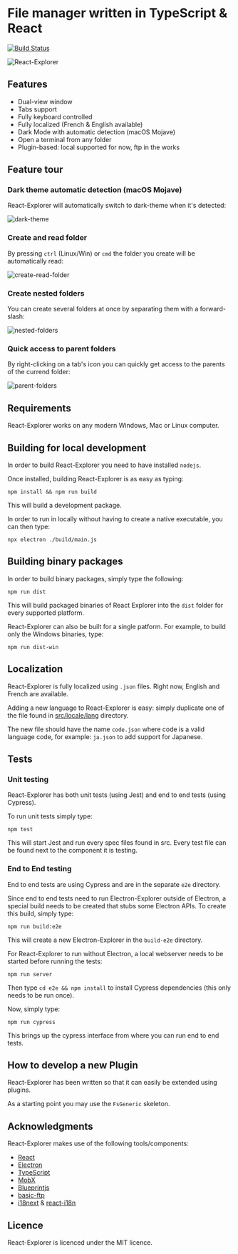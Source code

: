 # File manager written in TypeScript & React

[![Build Status](https://www.travis-ci.org/warpdesign/react-explorer.svg?branch=master)](https://www.travis-ci.org/warpdesign/react-explorer)

![React-Explorer](./img/react-explorer-theme.png)

## Features

- Dual-view window
- Tabs support
- Fully keyboard controlled
- Fully localized (French & English available)
- Dark Mode with automatic detection (macOS Mojave)
- Open a terminal from any folder
- Plugin-based: local supported for now, ftp in the works

## Feature tour

### Dark theme automatic detection (macOS Mojave)

React-Explorer will automatically switch to dark-theme when it's detected:

![dark-theme](./img/feature-darktheme.gif)

### Create and read folder

By pressing `ctrl` (Linux/Win) or `cmd` the folder you create will be automatically read:

![create-read-folder](./img/feature-read-folder.gif)

### Create nested folders

You can create several folders at once by separating them with a forward-slash:

![nested-folders](./img/feature-nested-folders.gif)

### Quick access to parent folders

By right-clicking on a tab's icon you can quickly get access to the parents of the currend folder:

![parent-folders](./img/feature-rightclick-icon.gif)

## Requirements

React-Explorer works on any modern Windows, Mac or Linux computer.

## Building for local development

In order to build React-Explorer you need to have installed `nodejs`.

Once installed, building React-Explorer is as easy as typing:

```shell
npm install && npm run build
```

This will build a development package.

In order to run in locally without having to create a native executable, you can then type:

```shell
npx electron ./build/main.js
```

## Building binary packages

In order to build binary packages, simply type the following:

```shell
npm run dist
```

This will build packaged binaries of React Explorer into the `dist` folder for every supported platform.

React-Explorer can also be built for a single patform. For example, to build only the Windows binaries, type:

```shell
npm run dist-win
```

## Localization

React-Explorer is fully localized using `.json` files. Right now, English and French are available.

Adding a new language to React-Explorer is easy: simply duplicate one of the file found in [src/locale/lang](https://github.com/warpdesign/react-explorer/tree/master/src/locale/lang) directory.

The new file should have the name `code.json` where code is a valid language code, for example: `ja.json` to add support for Japanese.

## Tests

### Unit testing

React-Explorer has both unit tests (using Jest) and end to end tests (using Cypress).

To run unit tests simply type:

```shell
npm test
```

This will start Jest and run every spec files found in src. Every test file can be found next to the component it is testing.

### End to End testing

End to end tests are using Cypress and are in the separate `e2e` directory.

Since end to end tests need to run Electron-Explorer outside of Electron, a special build needs to be created that stubs some Electron APIs. To create this build, simply type:

```shell
npm run build:e2e
```

This will create a new Electron-Explorer in the `build-e2e` directory.

For React-Explorer to run without Electron, a local webserver needs to be started before running the tests:

```shell
npm run server
```

Then type `cd e2e && npm install` to install Cypress dependencies (this only needs to be run once).

Now, simply type:

```shell
npm run cypress
```

This brings up the cypress interface from where you can run end to end tests.

## How to develop a new Plugin

React-Explorer has been written so that it can easily be extended using plugins.

As a starting point you may use the `FsGeneric` skeleton.

## Acknowledgments

React-Explorer makes use of the following tools/components:

- [React](https://reactjs.org)
- [Electron](https://electron.s.org)
- [TypeScript](https://typescriptlang.org)
- [MobX](https://mobx.js.org)
- [Blueprintjs](https://blueprintjs.com)
- [basic-ftp](https://github.com/patrickjuchli/basic-ftp)
- [i18next](https://i18next.com) & [react-i18n](https://github.com/i18next/react-i18next)

## Licence

React-Explorer is licenced under the MIT licence.

